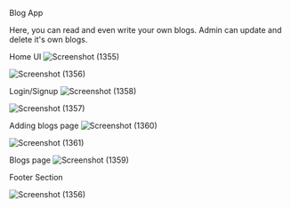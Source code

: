 Blog App 

Here, you can read and even write your own blogs. 
Admin can update and delete it's own blogs.

Home UI
![Screenshot (1355)](https://github.com/haryanavi-coder/blog-backend-mern3x/assets/130357830/59d90fe2-dc16-4477-8b82-d49439f0e473)


![Screenshot (1356)](https://github.com/haryanavi-coder/blog-backend-mern3x/assets/130357830/1af2ba79-c3f9-4de0-82aa-2797b0d7ee1a)

Login/Signup
![Screenshot (1358)](https://github.com/haryanavi-coder/blog-backend-mern3x/assets/130357830/5872b2ca-bd93-43fe-98ec-b51bd4359f55)


![Screenshot (1357)](https://github.com/haryanavi-coder/blog-backend-mern3x/assets/130357830/42d326d4-85a9-4551-8ae1-ef7af308a5dd)


Adding blogs page
![Screenshot (1360)](https://github.com/haryanavi-coder/blog-backend-mern3x/assets/130357830/d35d61b8-f3f2-45cd-8eb9-0765eb3ed16b)

![Screenshot (1361)](https://github.com/haryanavi-coder/blog-backend-mern3x/assets/130357830/d4b763d5-e863-45fb-8d49-c0443aec6a48)


Blogs page
![Screenshot (1359)](https://github.com/haryanavi-coder/blog-backend-mern3x/assets/130357830/dd098fa8-a7a1-4ffe-9ba0-3af84689bd77)


Footer Section

![Screenshot (1356)](https://github.com/haryanavi-coder/blog-backend-mern3x/assets/130357830/a123b6a1-48c6-4021-a0eb-f29a45ede4e7)
